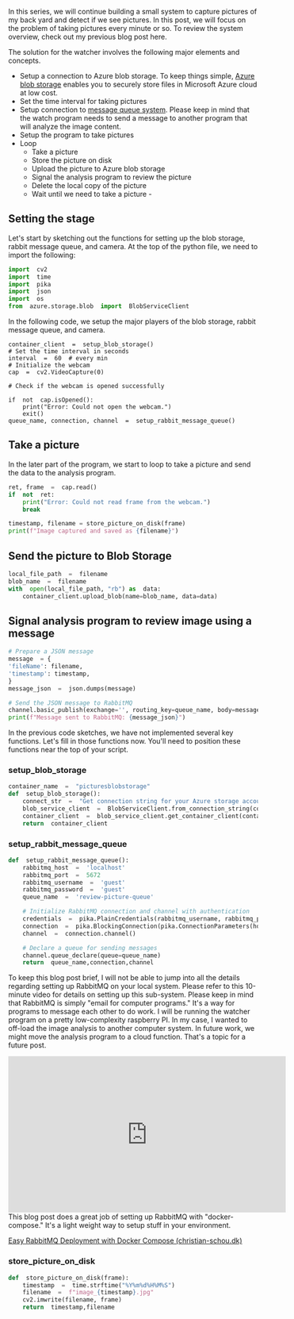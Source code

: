

In this series, we will continue building a small system to capture pictures of my back yard and detect if we see pictures.   In this post, we will focus on the problem of taking pictures every minute or so.   To review the system overview, check out my previous blog post here.

The solution for the watcher involves the following major elements and concepts.
- Setup a connection to Azure blob storage.   To keep things simple, [Azure blob storage](https://learn.microsoft.com/en-us/azure/storage/blobs/storage-quickstart-blobs-python?tabs=managed-identity,roles-azure-portal,sign-in-azure-cli) enables you to securely store files in Microsoft Azure cloud at low cost.   
- Set the time interval for taking pictures
- Setup connection to [message queue system](https://www.rabbitmq.com/tutorials/tutorial-one-python.html).   Please keep in mind that the watch program needs to send a message to another program that will analyze the image content.
- Setup the program to take pictures
- Loop
	- Take a picture
	- Store the picture on disk
	- Upload the picture to Azure blob storage
	- Signal the analysis program to review the picture
	- Delete the local copy of the picture
	- Wait until we need to take a picture - 

## Setting the stage

Let's start by sketching out the functions for setting up the blob storage, rabbit message queue, and camera.
At the top of the python file, we need to import the following: 
``` python
import  cv2
import  time
import  pika
import  json
import  os
from  azure.storage.blob  import  BlobServiceClient
```
In the following code, we setup the major players of the blob storage, rabbit message queue, and camera.
```
container_client  =  setup_blob_storage() 
# Set the time interval in seconds
interval  =  60  # every min 
# Initialize the webcam
cap  =  cv2.VideoCapture(0)  

# Check if the webcam is opened successfully

if  not  cap.isOpened():
	print("Error: Could not open the webcam.")
	exit()
queue_name, connection, channel  =  setup_rabbit_message_queue()
```
## Take a picture
In the later part of the program, we start to loop to take a picture and send the data to the analysis program.  
``` python
ret, frame  =  cap.read() 
if  not  ret:
	print("Error: Could not read frame from the webcam.")
	break  

timestamp, filename = store_picture_on_disk(frame)
print(f"Image captured and saved as {filename}")
```

## Send the picture to Blob Storage
``` python
local_file_path  =  filename
blob_name  =  filename 
with  open(local_file_path, "rb") as  data:
	container_client.upload_blob(name=blob_name, data=data)
```
## Signal analysis program to review image using a message
``` python
# Prepare a JSON message
message  = {
'fileName': filename,
'timestamp': timestamp,
}
message_json  =  json.dumps(message)

# Send the JSON message to RabbitMQ
channel.basic_publish(exchange='', routing_key=queue_name, body=message_json)
print(f"Message sent to RabbitMQ: {message_json}")
```
In the previous code sketches, we have not implemented several key functions.  Let's fill in those functions now.  You'll need to position these functions near the top of your script.

### setup_blob_storage
``` python
container_name  =  "picturesblobstorage"
def  setup_blob_storage():
	connect_str  =  "Get connection string for your Azure storage account"
	blob_service_client  =  BlobServiceClient.from_connection_string(connect_str)
	container_client  =  blob_service_client.get_container_client(container_name)
	return  container_client
```
### setup_rabbit_message_queue

``` python
def  setup_rabbit_message_queue():
	rabbitmq_host  =  'localhost'
	rabbitmq_port  =  5672
	rabbitmq_username  =  'guest'
	rabbitmq_password  =  'guest'
	queue_name  =  'review-picture-queue'

	# Initialize RabbitMQ connection and channel with authentication
	credentials  =  pika.PlainCredentials(rabbitmq_username, rabbitmq_password)
	connection  =  pika.BlockingConnection(pika.ConnectionParameters(host=rabbitmq_host,port=rabbitmq_port,credentials=credentials))
	channel  =  connection.channel()

	# Declare a queue for sending messages
	channel.queue_declare(queue=queue_name)
	return  queue_name,connection,channel
```
To keep this blog post brief, I will not be able to jump into all the details regarding setting up RabbitMQ on your local system.   Please refer to this 10-minute video for details on setting up this sub-system.   Please keep in mind that RabbitMQ is simply "email for computer programs."   It's a way for programs to message each other to do work.    I will be running the watcher program on a pretty low-complexity raspberry PI.  In my case, I wanted to off-load the image analysis to another computer system.   In future work, we might move the analysis program to a cloud function.   That's a topic for a future post.

<iframe width="560" height="315" src="https://www.youtube.com/embed/-0g-1ckQgBo?si=OIrNkq7TY-EZ2HJo" title="YouTube video player" frameborder="0" allow="accelerometer; autoplay; clipboard-write; encrypted-media; gyroscope; picture-in-picture; web-share" allowfullscreen></iframe>
This blog post does a great job of setting up RabbitMQ with "docker-compose."   It's a light weight way to setup stuff in your environment. 

[Easy RabbitMQ Deployment with Docker Compose (christian-schou.dk)](https://blog.christian-schou.dk/rabbitmq-deployment-with-docker-compose/)


### store_picture_on_disk

``` python
def  store_picture_on_disk(frame):
	timestamp  =  time.strftime("%Y%m%d%H%M%S")
	filename  =  f"image_{timestamp}.jpg"
	cv2.imwrite(filename, frame)
	return  timestamp,filename
```